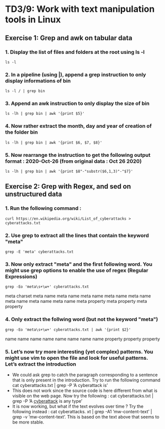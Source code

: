 # **TD3/9: Work with text manipulation tools in Linux**

## **Exercise 1: Grep and awk on tabular data**

### 1. Display the list of files and folders at the root using ls -l
    ls -l

### 2. In a pipeline (using |), append a grep instruction to only display informations of bin
    ls -l / | grep bin

### 3. Append an awk instruction to only display the size of bin
    ls -lh | grep bin | awk '{print $5}'

### 4. Now rather extract the month, day and year of creation of the folder bin
    ls -lh | grep bin | awk '{print $6, $7, $8}'

### 5. Now rearrange the instruction to get the following output format : 2020-Oct-26 (from original data : Oct 26 2020)
    ls -lh | grep bin | awk '{print $8"-"substr($6,1,3)"-"$7}'



## **Exercise 2: Grep with Regex, and sed on unstructured data**

### 1. Run the following command :
    curl https://en.wikipedia.org/wiki/List_of_cyberattacks > cyberattacks.txt

### 2. Use grep to extract all the lines that contain the keyword "meta"
    grep -E 'meta' cyberattacks.txt

<meta charset="UTF-8"/>
<meta name="ResourceLoaderDynamicStyles" content=""/>
<meta name="generator" content="MediaWiki 1.40.0-wmf.22"/>
<meta name="referrer" content="origin"/>
<meta name="referrer" content="origin-when-crossorigin"/>
<meta name="referrer" content="origin-when-cross-origin"/>
<meta name="robots" content="max-image-preview:standard"/>
<meta name="format-detection" content="telephone=no"/>
<meta name="viewport" content="width=1000"/>
<meta property="og:title" content="List of cyberattacks - Wikipedia"/>
<meta property="og:type" content="website"/>


### 3. Now only extract "meta" and the first following word. You might use grep options to enable the use of regex (Regular Expressions) 
    grep -Eo 'meta\s+\w+' cyberattacks.txt

meta charset
meta name
meta name
meta name
meta name
meta name
meta name
meta name
meta name
meta property
meta property
meta property

### 4. Only extract the follwing word (but not the keyword "meta")
    grep -Eo 'meta\s+\w+' cyberattacks.txt | awk '{print $2}'

name
name
name
name
name
name
name
name
property
property
property

### 5. Let’s now try more interesting (yet complex) patterns. You might use vim to open the file and look for useful patterns. Let’s extract the introduction
- We could ask grep to catch the paragraph corresponding to a sentence that is only present in the introduction. Try to run the following command cat cyberattacks.txt | grep -P ’A cyberattack is’
- This does not work since the source code is here different from what is visible on the web page. Now try the following : cat cyberattacks.txt | grep -P ’A <a href="/wiki/Cyberattack" title="Cyberattack">cyberattack</a>
is any type’
- It is now working, but what if the text evolves over time ? Try the following instead : cat cyberattacks. xt | grep -A1 ’mw-content-text’ | grep -v ’mw-content-text’. This is based on the text above that seems to be more stable.

